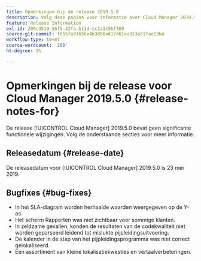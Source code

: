 ```yaml
---
title: Opmerkingen bij de release 2019.5.0
description: Volg deze pagina voor informatie over Cloud Manager 2019.5.0.
feature: Release Information
exl-id: 209c3510-26f5-42fa-b11d-cc1a1c9bf389
source-git-commit: f855fa91656e4b3806a617d61ea313a51fae13b4
workflow-type: tm+mt
source-wordcount: '108'
ht-degree: 1%

---
```


# Opmerkingen bij de release voor Cloud Manager 2019.5.0 {#release-notes-for}

De release [!UICONTROL Cloud Manager] 2019.5.0 bevat geen significante functionele wijzigingen. Volg de onderstaande secties voor meer informatie.

## Releasedatum {#release-date}

De releasedatum voor [!UICONTROL Cloud Manager] 2019.5.0 is 23 mei 2019.


## Bugfixes {#bug-fixes}

* In het SLA-diagram worden herhaalde waarden weergegeven op de Y-as.
* Het scherm Rapporten was niet zichtbaar voor sommige klanten.
* In zeldzame gevallen, konden de resultaten van de codekwaliteit niet worden geparseerd leidend tot mislukte pijpleidingsuitvoering.
* De kalender in de stap van het pijpleidingsprogramma was niet correct gelokaliseerd.
* Een assortiment van kleine lokalisatiekwesties en vertaalverbeteringen.
